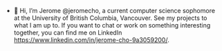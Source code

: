 - 👋 Hi, I’m Jerome @jeromecho, a current computer science sophomore at the University of British Columbia, Vancouver. See my projects to what I am up to. 
If you want to chat or work on something interesting together, you can find me on LinkedIn https://www.linkedin.com/in/jerome-cho-9a3059200/. 

<!---
jeromecho/jeromecho is a ✨ special ✨ repository because its `README.md` (this file) appears on your GitHub profile.
You can click the Preview link to take a look at your changes.
--->
